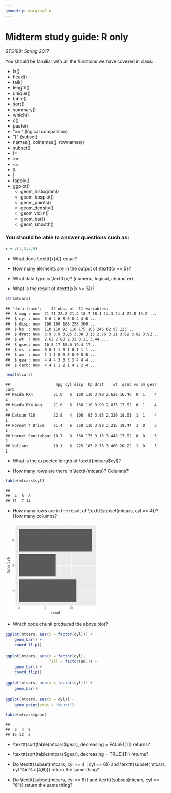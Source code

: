 ```yaml
---
geometry: margin=1in
---
```


# Midterm study guide: R only

*STS198: Spring 2017*

You should be familiar with all the functions we have covered in
class:

  * ls()
  * head()
  * tail()
  * length()
  * unique()
  * table()
  * sort()
  * summary()
  * which()
  * c()
  * paste()
  * "==" (logical comparison)
  * "[" (subset)
  * names(), colnames(), rownames()
  * subset()
  * !=
  * \>= 
  * <= 
  * \&
  * |
  * tapply()
  * ggplot()
	- geom_histogram()
	- geom_boxplot()
	- geom_points()
	- geom_density()
	- geom_violin()
	- geom_bar()
	- geom_smooth()

### You should be able to answer questions such as:


```r
x = c(1,3,5,9)
```

  * What does \texttt{x[4]} equal?
  
  * How many elements are in the output of \texttt{x == 5}?
  
  * What data type is \texttt{x}? (numeric, logical, character)
  
  * What is the result of \texttt{x[x >= 5]}?
  

```r
str(mtcars)  
```

```
## 'data.frame':	32 obs. of  11 variables:
##  $ mpg : num  21 21 22.8 21.4 18.7 18.1 14.3 24.4 22.8 19.2 ...
##  $ cyl : num  6 6 4 6 8 6 8 4 4 6 ...
##  $ disp: num  160 160 108 258 360 ...
##  $ hp  : num  110 110 93 110 175 105 245 62 95 123 ...
##  $ drat: num  3.9 3.9 3.85 3.08 3.15 2.76 3.21 3.69 3.92 3.92 ...
##  $ wt  : num  2.62 2.88 2.32 3.21 3.44 ...
##  $ qsec: num  16.5 17 18.6 19.4 17 ...
##  $ vs  : num  0 0 1 1 0 1 0 1 1 1 ...
##  $ am  : num  1 1 1 0 0 0 0 0 0 0 ...
##  $ gear: num  4 4 4 3 3 3 3 4 4 4 ...
##  $ carb: num  4 4 1 1 2 1 4 2 2 4 ...
```

```r
head(mtcars)
```

```
##                    mpg cyl disp  hp drat    wt  qsec vs am gear carb
## Mazda RX4         21.0   6  160 110 3.90 2.620 16.46  0  1    4    4
## Mazda RX4 Wag     21.0   6  160 110 3.90 2.875 17.02  0  1    4    4
## Datsun 710        22.8   4  108  93 3.85 2.320 18.61  1  1    4    1
## Hornet 4 Drive    21.4   6  258 110 3.08 3.215 19.44  1  0    3    1
## Hornet Sportabout 18.7   8  360 175 3.15 3.440 17.02  0  0    3    2
## Valiant           18.1   6  225 105 2.76 3.460 20.22  1  0    3    1
```

  * What is the expected length of \texttt{mtcars\$cyl}?

  * How many rows are there in \texttt{mtcars}? Columns?
  

```r
table(mtcars$cyl)
```

```
## 
##  4  6  8 
## 11  7 14
```
  * How many rows are in the result of \texttt{subset(mtcars, cyl ==
    4)}? How many columns?

![What code produced me?](figure/unnamed-chunk-4-1.png)

  * Which code chunk produced the above plot?
  

```r
ggplot(mtcars, aes(x = factor(cyl))) +
    geom_bar() +
    coord_flip()

ggplot(mtcars, aes(x = factor(cyl),
                   fill = factor(am))) +
    geom_bar() +
    coord_flip()

ggplot(mtcars, aes(x = factor(cyl))) +
    geom_bar() 

ggplot(mtcars, aes(x = cyl)) +
    geom_point(stat = "count")
```


```r
table(mtcars$gear)
```

```
## 
##  3  4  5 
## 15 12  5
```

  * \texttt{sort(table(mtcars\$gear), decreasing = FALSE)[1]} returns?

  * \texttt{sort(table(mtcars\$gear), decreasing = TRUE)[1]} returns?
  
  * Do \texttt{subset(mtcars, cyl == 4 | cyl == 6)} and \texttt{subset(mtcars,
    cyl \%in\% c(4,6))} return the same thing?
	
  * Do \texttt{subset(mtcars, cyl == 6)} and \texttt{subset(mtcars,
    cyl == "6")} return the same thing?
	
